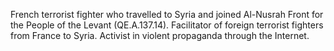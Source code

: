  French terrorist fighter who travelled to Syria and joined Al-Nusrah Front for 
the People of the Levant (QE.A.137.14). Facilitator of foreign terrorist
fighters from France to Syria. Activist in violent propaganda through the 
Internet. 
